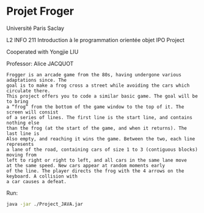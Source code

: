 # Projet Froger

Université Paris Saclay

L2 INFO 211 Introduction à le programmation orientée objet IPO Project

Cooperated with Yongjie LIU

Professor: Alice JACQUOT

    Frogger is an arcade game from the 80s, having undergone various adaptations since. The
    goal is to make a frog cross a street while avoiding the cars which circulate there.
    This project offers you to code a similar basic game. The goal will be to bring
    a “frog” from the bottom of the game window to the top of it. The screen will consist
    of a series of lines. The first line is the start line, and contains nothing else
    than the frog (at the start of the game, and when it returns). The last line is
    Also empty, and reaching it wins the game. Between the two, each line represents
    a lane of the road, containing cars of size 1 to 3 (contiguous blocks) moving from
    left to right or right to left, and all cars in the same lane move
    at the same speed. New cars appear at random moments early
    of the line. The player directs the frog with the 4 arrows on the keyboard. A collision with
    a car causes a defeat.

Run:
```bash
java -jar ./Project_JAVA.jar
```

